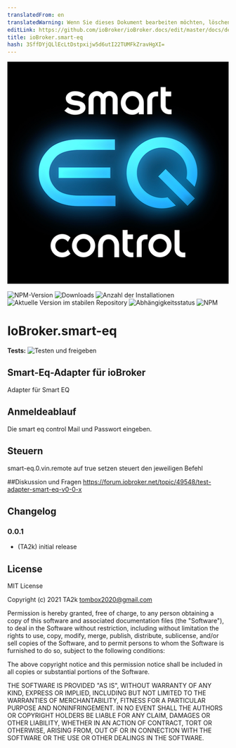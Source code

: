 ```yaml
---
translatedFrom: en
translatedWarning: Wenn Sie dieses Dokument bearbeiten möchten, löschen Sie bitte das Feld "translationsFrom". Andernfalls wird dieses Dokument automatisch erneut übersetzt
editLink: https://github.com/ioBroker/ioBroker.docs/edit/master/docs/de/adapterref/iobroker.smart-eq/README.md
title: ioBroker.smart-eq
hash: 3SffDYjQLlEcLtDstpxijw5d6utI22TUMFkZravHgXI=
---
```

![Logo](../../../en/adapterref/iobroker.smart-eq/admin/smart-eq.png)

![NPM-Version](https://img.shields.io/npm/v/iobroker.smart-eq.svg)
![Downloads](https://img.shields.io/npm/dm/iobroker.smart-eq.svg)
![Anzahl der Installationen](https://iobroker.live/badges/smart-eq-installed.svg)
![Aktuelle Version im stabilen Repository](https://iobroker.live/badges/smart-eq-stable.svg)
![Abhängigkeitsstatus](https://img.shields.io/david/TA2k/iobroker.smart-eq.svg)
![NPM](https://nodei.co/npm/iobroker.smart-eq.png?downloads=true)

# IoBroker.smart-eq
**Tests:** ![Testen und freigeben](https://github.com/TA2k/ioBroker.smart-eq/workflows/Test%20and%20Release/badge.svg)

## Smart-Eq-Adapter für ioBroker
Adapter für Smart EQ

## Anmeldeablauf
Die smart eq control Mail und Passwort eingeben.

## Steuern
smart-eq.0.vin.remote auf true setzen steuert den jeweiligen Befehl

##Diskussion und Fragen
<https://forum.iobroker.net/topic/49548/test-adapter-smart-eq-v0-0-x>

## Changelog

### 0.0.1

* (TA2k) initial release

## License

MIT License

Copyright (c) 2021 TA2k <tombox2020@gmail.com>

Permission is hereby granted, free of charge, to any person obtaining a copy
of this software and associated documentation files (the "Software"), to deal
in the Software without restriction, including without limitation the rights
to use, copy, modify, merge, publish, distribute, sublicense, and/or sell
copies of the Software, and to permit persons to whom the Software is
furnished to do so, subject to the following conditions:

The above copyright notice and this permission notice shall be included in all
copies or substantial portions of the Software.

THE SOFTWARE IS PROVIDED "AS IS", WITHOUT WARRANTY OF ANY KIND, EXPRESS OR
IMPLIED, INCLUDING BUT NOT LIMITED TO THE WARRANTIES OF MERCHANTABILITY,
FITNESS FOR A PARTICULAR PURPOSE AND NONINFRINGEMENT. IN NO EVENT SHALL THE
AUTHORS OR COPYRIGHT HOLDERS BE LIABLE FOR ANY CLAIM, DAMAGES OR OTHER
LIABILITY, WHETHER IN AN ACTION OF CONTRACT, TORT OR OTHERWISE, ARISING FROM,
OUT OF OR IN CONNECTION WITH THE SOFTWARE OR THE USE OR OTHER DEALINGS IN THE
SOFTWARE.